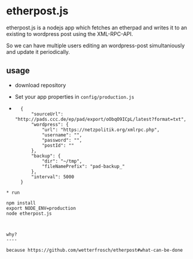 etherpost.js
============

etherpost.js is a nodejs app which fetches an etherpad and writes it to an existing to wordpress post using the XML-RPC-API.

So we can have multiple users editing an wordpress-post simultaniously and update it periodically.


usage
-----

* download repository
* Set your app properties in ```config/production.js```

* ```
    {
        "sourceUrl": "http://pads.ccc.de/ep/pad/export/oObqO9ICpL/latest?format=txt",
        "wordpress": {
            "url": "https://netzpolitik.org/xmlrpc.php",
            "username": "",
            "password": "",
            "postId": ""
        },
        "backup": {
            "dir": "~/tmp",
            "fileNamePrefix": "pad-backup_"
        },
        "interval": 5000
    }
```
* run

```
    npm install
    export NODE_ENV=production
    node etherpost.js
```


why?
----

because https://github.com/wetterfrosch/etherpost#what-can-be-done

